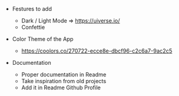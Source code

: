 - Festures to add
  - Dark / Light Mode => https://uiverse.io/
  - Confettie
 
  

- Color Theme of the App
  - https://coolors.co/270722-ecce8e-dbcf96-c2c6a7-9ac2c5

- Documentation
  - Proper documentation in Readme
  - Take inspiration from old projects
  - Add it in Readme Github Profile